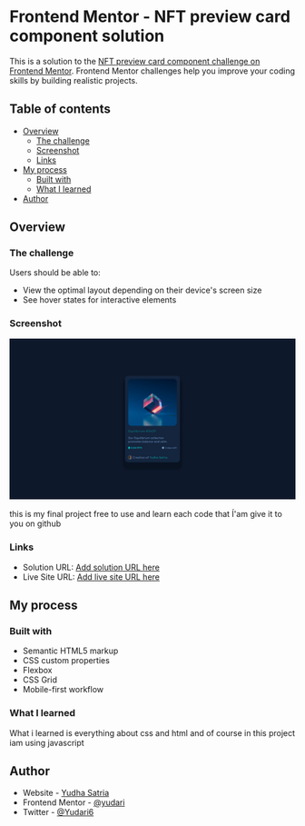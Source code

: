 # Frontend Mentor - NFT preview card component solution

This is a solution to the [NFT preview card component challenge on Frontend Mentor](https://www.frontendmentor.io/challenges/nft-preview-card-component-SbdUL_w0U). Frontend Mentor challenges help you improve your coding skills by building realistic projects.

## Table of contents

- [Overview](#overview)
  - [The challenge](#the-challenge)
  - [Screenshot](#screenshot)
  - [Links](#links)
- [My process](#my-process)
  - [Built with](#built-with)
  - [What I learned](#what-i-learned)
- [Author](#author)

## Overview

### The challenge

Users should be able to:

- View the optimal layout depending on their device's screen size
- See hover states for interactive elements

### Screenshot

![](./screenshot.png)

this is my final project free to use and learn each code that Í'am give it to you on github

### Links

- Solution URL: [Add solution URL here](https://elastic-hugle-20b495.netlify.app/)
- Live Site URL: [Add live site URL here](https://elastic-hugle-20b495.netlify.app/)

## My process

### Built with

- Semantic HTML5 markup
- CSS custom properties
- Flexbox
- CSS Grid
- Mobile-first workflow

### What I learned

What i learned is everything about css and html and of course in this project iam using javascript

## Author

- Website - [Yudha Satria](https://www.your-site.com)
- Frontend Mentor - [@yudari](https://www.frontendmentor.io/profile/yudari)
- Twitter - [@Yudari6](https://www.twitter.com/Yudari6)
